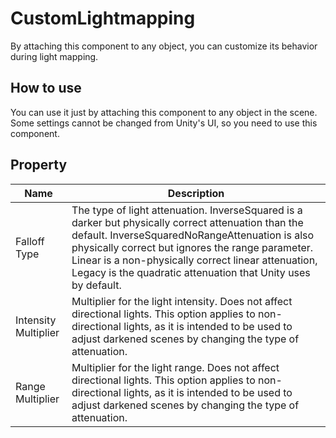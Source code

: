 ﻿# CustomLightmapping

By attaching this component to any object, you can customize its behavior during light mapping.

## How to use

You can use it just by attaching this component to any object in the scene. Some settings cannot be changed from Unity's UI, so you need to use this component.

## Property

|Name|Description|
|-|-|
|Falloff Type|The type of light attenuation. InverseSquared is a darker but physically correct attenuation than the default. InverseSquaredNoRangeAttenuation is also physically correct but ignores the range parameter. Linear is a non-physically correct linear attenuation, Legacy is the quadratic attenuation that Unity uses by default.|
|Intensity Multiplier|Multiplier for the light intensity. Does not affect directional lights. This option applies to non-directional lights, as it is intended to be used to adjust darkened scenes by changing the type of attenuation.|
|Range Multiplier|Multiplier for the light range. Does not affect directional lights. This option applies to non-directional lights, as it is intended to be used to adjust darkened scenes by changing the type of attenuation.|

